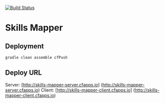 [![Build Status](https://travis-ci.org/danielvaughan/skillsmapper.svg?branch=master)](https://travis-ci.org/danielvaughan/skillsmapper)

# Skills Mapper

## Deployment
```gradle clean assemble cfPush```

## Deploy URL

Server: [http://skills-mapper-server.cfapps.io] (http://skills-mapper-server.cfapps.io)
Client: [http://skills-mapper-client.cfapps.io] (http://skills-mapper-client.cfapps.io)